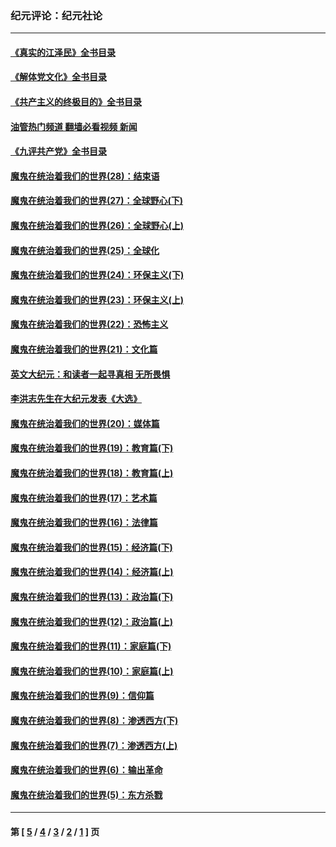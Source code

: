 ### 纪元评论：纪元社论
---
#### [《真实的江泽民》全书目录](../../pages/nsc422/n13721399.md?07300330) 
#### [《解体党文化》全书目录](../../pages/nsc422/n13721157.md?07300330) 
#### [《共产主义的终极目的》全书目录](../../pages/nsc422/n13721048.md?07300330) 
#### [油管热门频道 翻墙必看视频 新闻](ok?07300330)
#### [《九评共产党》全书目录](../../pages/nsc422/n13708085.md?07300330) 
#### [魔鬼在统治着我们的世界(28)：结束语](../../pages/nsc422/n10936246.md?07300330) 
#### [魔鬼在统治着我们的世界(27)：全球野心(下)](../../pages/nsc422/n10928319.md?07300330) 
#### [魔鬼在统治着我们的世界(26)：全球野心(上)](../../pages/nsc422/n10900318.md?07300330) 
#### [魔鬼在统治着我们的世界(25)：全球化](../../pages/nsc422/n10788205.md?07300330) 
#### [魔鬼在统治着我们的世界(24)：环保主义(下)](../../pages/nsc422/n10695307.md?07300330) 
#### [魔鬼在统治着我们的世界(23)：环保主义(上)](../../pages/nsc422/n10688613.md?07300330) 
#### [魔鬼在统治着我们的世界(22)：恐怖主义](../../pages/nsc422/n10614727.md?07300330) 
#### [魔鬼在统治着我们的世界(21)：文化篇](../../pages/nsc422/n10597706.md?07300330) 
#### [英文大纪元：和读者一起寻真相 无所畏惧](../../pages/nsc422/n12542027.md?07300330) 
#### [李洪志先生在大纪元发表《大选》](../../pages/nsc422/n12534746.md?07300330) 
#### [魔鬼在统治着我们的世界(20)：媒体篇](../../pages/nsc422/n10586579.md?07300330) 
#### [魔鬼在统治着我们的世界(19)：教育篇(下)](../../pages/nsc422/n10564808.md?07300330) 
#### [魔鬼在统治着我们的世界(18)：教育篇(上)](../../pages/nsc422/n10526970.md?07300330) 
#### [魔鬼在统治着我们的世界(17)：艺术篇](../../pages/nsc422/n10499093.md?07300330) 
#### [魔鬼在统治着我们的世界(16)：法律篇](../../pages/nsc422/n10485969.md?07300330) 
#### [魔鬼在统治着我们的世界(15)：经济篇(下)](../../pages/nsc422/n10469975.md?07300330) 
#### [魔鬼在统治着我们的世界(14)：经济篇(上)](../../pages/nsc422/n10457370.md?07300330) 
#### [魔鬼在统治着我们的世界(13)：政治篇(下)](../../pages/nsc422/n10448270.md?07300330) 
#### [魔鬼在统治着我们的世界(12)：政治篇(上)](../../pages/nsc422/n10444576.md?07300330) 
#### [魔鬼在统治着我们的世界(11)：家庭篇(下)](../../pages/nsc422/n10440961.md?07300330) 
#### [魔鬼在统治着我们的世界(10)：家庭篇(上)](../../pages/nsc422/n10435448.md?07300330) 
#### [魔鬼在统治着我们的世界(9)：信仰篇](../../pages/nsc422/n10432159.md?07300330) 
#### [魔鬼在统治着我们的世界(8)：渗透西方(下)](../../pages/nsc422/n10429603.md?07300330) 
#### [魔鬼在统治着我们的世界(7)：渗透西方(上)](../../pages/nsc422/n10426013.md?07300330) 
#### [魔鬼在统治着我们的世界(6)：输出革命](../../pages/nsc422/n10421536.md?07300330) 
#### [魔鬼在统治着我们的世界(5)：东方杀戮](../../pages/nsc422/n10417707.md?07300330) 

---
#### 第 [ [5](./5.md?07300330) / [4](./4.md?07300330) / [3](./3.md?07300330) / [2](./2.md?07300330) / [1](./1.md?07300330) ] 页
